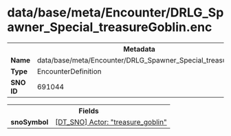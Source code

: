 <h1>data/base/meta/Encounter/DRLG_Spawner_Special_treasureGoblin.enc</h1><table><tr><th colspan="100%">Metadata</th></tr><tr><td><b>Name</b></td><td>data/base/meta/Encounter/DRLG_Spawner_Special_treasureGoblin.enc</td></tr><tr><td><b>Type</b></td><td>EncounterDefinition</td></tr><tr><td><b>SNO ID</b></td><td>691044</td></tr></table>

<table><tr><th colspan="100%">Fields</th></tr><tr><td><b>snoSymbol</b></td><td><a href="..\Actor\treasure_goblin.acr">[DT_SNO] Actor: "treasure_goblin"</a></td></tr></table>

